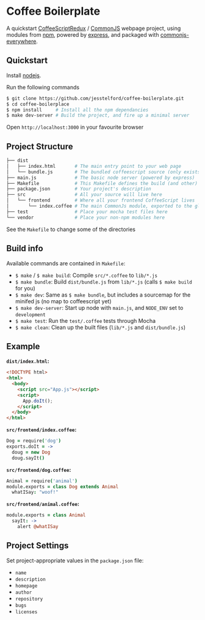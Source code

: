 # Coffee Boilerplate

A quickstart [CoffeeScriptRedux](https://github.com/michaelficarra/CoffeeScriptRedux) / [CommonJS](http://www.commonjs.org/) webpage project, using modules from [npm](https://npmjs.org/), powered by [express](http://expressjs.com/), and packaged with [commonjs-everywhere](https://github.com/michaelficarra/commonjs-everywhere).

## Quickstart

Install [nodejs](http://nodejs.org/download/).

Run the following commands

```bash
$ git clone https://github.com/jesstelford/coffee-boilerplate.git
$ cd coffee-boilerplace
$ npm install     # Install all the npm dependancies
$ make dev-server # Build the project, and fire up a minimal server
```

Open `http://localhost:3000` in your favourite browser

## Project Structure

```bash
├── dist
│   ├── index.html       # The main entry point to your web page
│   └── bundle.js        # The bundled coffeescript source (only exists after `make bundle` et al)
├── main.js              # The basic node server (powered by express)
├── Makefile             # This Makefile defines the build (and other) tasks
├── package.json         # Your project's description
├── src                  # All your source will live here
│   └── frontend         # Where all your frontend CoffeeScript lives
│       └── index.coffee # The main CommonJs module, exported to the global namespace as App
├── test                 # Place your mocha test files here
└── vendor               # Place your non-npm modules here
```

See the `Makefile` to change some of the directories

## Build info

Available commands are contained in `Makefile`:

 * `$ make` / `$ make build`: Compile `src/*.coffee` to `lib/*.js`
 * `$ make bundle`: Build `dist/bundle.js` from `lib/*.js` (calls `$ make build` for you)
 * `$ make dev`: Same as `$ make bundle`, but includes a sourcemap for the minifed js (no map to coffeescript yet)
 * `$ make dev-server`: Start up node with `main.js`, and `NODE_ENV` set to `development`
 * `$ make test`: Run the `test/.coffee` tests through Mocha
 * `$ make clean`: Clean up the built files (`lib/*.js` and `dist/bundle.js`)

## Example

**`dist/index.html`:**

```html
<!DOCTYPE html>
<html>
  <body>
    <script src="App.js"></script>
    <script>
      App.doIt();
    </script>
  </body>
</html>
```

**`src/frontend/index.coffee`:**

```coffeescript
Dog = require('dog')
exports.doIt = ->
  doug = new Dog
  doug.sayIt()
```

**`src/frontend/dog.coffee`:**

```coffeescript
Animal = require('animal')
module.exports = class Dog extends Animal
  whatISay: "woof!"
```

**`src/frontend/animal.coffee`:**

```coffeescript
module.exports = class Animal
  sayIt: ->
    alert @whatISay
```

## Project Settings

Set project-appropriate values in the `package.json` file:

 * `name`
 * `description`
 * `homepage`
 * `author`
 * `repository`
 * `bugs`
 * `licenses`
